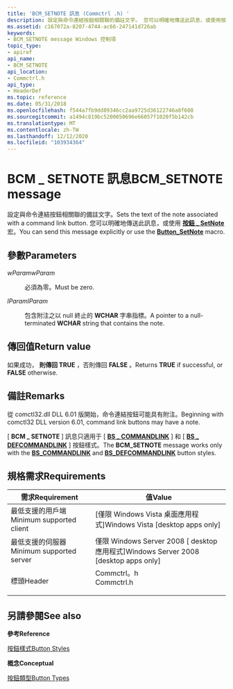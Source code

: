```yaml
---
title: 'BCM_SETNOTE 訊息 (Commctrl .h) '
description: 設定與命令連結按鈕相關聯的備註文字。 您可以明確地傳送此訊息，或使用按鈕 \_ SetNote 宏。
ms.assetid: c167072a-8207-4744-ac66-247141d726ab
keywords:
- BCM_SETNOTE message Windows 控制項
topic_type:
- apiref
api_name:
- BCM_SETNOTE
api_location:
- Commctrl.h
api_type:
- HeaderDef
ms.topic: reference
ms.date: 05/31/2018
ms.openlocfilehash: f544a7fb9dd89346cc2aa9725d36122746a8f608
ms.sourcegitcommit: a1494c819bc5200050696e66057f1020f5b142cb
ms.translationtype: MT
ms.contentlocale: zh-TW
ms.lasthandoff: 12/12/2020
ms.locfileid: "103934364"
---
```

# <a name="bcm_setnote-message"></a><span data-ttu-id="3d53d-105">BCM \_ SETNOTE 訊息</span><span class="sxs-lookup"><span data-stu-id="3d53d-105">BCM\_SETNOTE message</span></span>

<span data-ttu-id="3d53d-106">設定與命令連結按鈕相關聯的備註文字。</span><span class="sxs-lookup"><span data-stu-id="3d53d-106">Sets the text of the note associated with a command link button.</span></span> <span data-ttu-id="3d53d-107">您可以明確地傳送此訊息，或使用 [**按鈕 \_ SetNote**](/windows/desktop/api/Commctrl/nf-commctrl-button_setnote) 宏。</span><span class="sxs-lookup"><span data-stu-id="3d53d-107">You can send this message explicitly or use the [**Button\_SetNote**](/windows/desktop/api/Commctrl/nf-commctrl-button_setnote) macro.</span></span>

## <a name="parameters"></a><span data-ttu-id="3d53d-108">參數</span><span class="sxs-lookup"><span data-stu-id="3d53d-108">Parameters</span></span>

<dl> <dt>

<span data-ttu-id="3d53d-109">*wParam*</span><span class="sxs-lookup"><span data-stu-id="3d53d-109">*wParam*</span></span> 
</dt> <dd>

<span data-ttu-id="3d53d-110">必須為零。</span><span class="sxs-lookup"><span data-stu-id="3d53d-110">Must be zero.</span></span>

</dd> <dt>

<span data-ttu-id="3d53d-111">*lParam*</span><span class="sxs-lookup"><span data-stu-id="3d53d-111">*lParam*</span></span> 
</dt> <dd>

<span data-ttu-id="3d53d-112">包含附注之以 null 終止的 **WCHAR** 字串指標。</span><span class="sxs-lookup"><span data-stu-id="3d53d-112">A pointer to a null-terminated **WCHAR** string that contains the note.</span></span>

</dd> </dl>

## <a name="return-value"></a><span data-ttu-id="3d53d-113">傳回值</span><span class="sxs-lookup"><span data-stu-id="3d53d-113">Return value</span></span>

<span data-ttu-id="3d53d-114">如果成功， **則傳回 TRUE** ，否則傳回 **FALSE** 。</span><span class="sxs-lookup"><span data-stu-id="3d53d-114">Returns **TRUE** if successful, or **FALSE** otherwise.</span></span>

## <a name="remarks"></a><span data-ttu-id="3d53d-115">備註</span><span class="sxs-lookup"><span data-stu-id="3d53d-115">Remarks</span></span>

<span data-ttu-id="3d53d-116">從 comctl32.dll DLL 6.01 版開始，命令連結按鈕可能具有附注。</span><span class="sxs-lookup"><span data-stu-id="3d53d-116">Beginning with comctl32 DLL version 6.01, command link buttons may have a note.</span></span>

<span data-ttu-id="3d53d-117">[ **BCM \_ SETNOTE** ] 訊息只適用于 [ [**BS \_ COMMANDLINK**](button-styles.md) ] 和 [ [**BS \_ DEFCOMMANDLINK**](button-styles.md) ] 按鈕樣式。</span><span class="sxs-lookup"><span data-stu-id="3d53d-117">The **BCM\_SETNOTE** message works only with the [**BS\_COMMANDLINK**](button-styles.md) and [**BS\_DEFCOMMANDLINK**](button-styles.md) button styles.</span></span>

## <a name="requirements"></a><span data-ttu-id="3d53d-118">規格需求</span><span class="sxs-lookup"><span data-stu-id="3d53d-118">Requirements</span></span>



| <span data-ttu-id="3d53d-119">需求</span><span class="sxs-lookup"><span data-stu-id="3d53d-119">Requirement</span></span> | <span data-ttu-id="3d53d-120">值</span><span class="sxs-lookup"><span data-stu-id="3d53d-120">Value</span></span> |
|-------------------------------------|---------------------------------------------------------------------------------------|
| <span data-ttu-id="3d53d-121">最低支援的用戶端</span><span class="sxs-lookup"><span data-stu-id="3d53d-121">Minimum supported client</span></span><br/> | <span data-ttu-id="3d53d-122">\[僅限 Windows Vista 桌面應用程式\]</span><span class="sxs-lookup"><span data-stu-id="3d53d-122">Windows Vista \[desktop apps only\]</span></span><br/>                                        |
| <span data-ttu-id="3d53d-123">最低支援的伺服器</span><span class="sxs-lookup"><span data-stu-id="3d53d-123">Minimum supported server</span></span><br/> | <span data-ttu-id="3d53d-124">僅限 Windows Server 2008 \[ desktop 應用程式\]</span><span class="sxs-lookup"><span data-stu-id="3d53d-124">Windows Server 2008 \[desktop apps only\]</span></span><br/>                                  |
| <span data-ttu-id="3d53d-125">標頭</span><span class="sxs-lookup"><span data-stu-id="3d53d-125">Header</span></span><br/>                   | <dl> <span data-ttu-id="3d53d-126"><dt>Commctrl。h</dt></span><span class="sxs-lookup"><span data-stu-id="3d53d-126"><dt>Commctrl.h</dt></span></span> </dl> |



## <a name="see-also"></a><span data-ttu-id="3d53d-127">另請參閱</span><span class="sxs-lookup"><span data-stu-id="3d53d-127">See also</span></span>

<dl> <dt>

<span data-ttu-id="3d53d-128">**參考**</span><span class="sxs-lookup"><span data-stu-id="3d53d-128">**Reference**</span></span>
</dt> <dt>

[<span data-ttu-id="3d53d-129">按鈕樣式</span><span class="sxs-lookup"><span data-stu-id="3d53d-129">Button Styles</span></span>](button-styles.md)
</dt> <dt>

<span data-ttu-id="3d53d-130">**概念**</span><span class="sxs-lookup"><span data-stu-id="3d53d-130">**Conceptual**</span></span>
</dt> <dt>

[<span data-ttu-id="3d53d-131">按鈕類型</span><span class="sxs-lookup"><span data-stu-id="3d53d-131">Button Types</span></span>](button-types-and-styles.md)
</dt> </dl>

 

 





